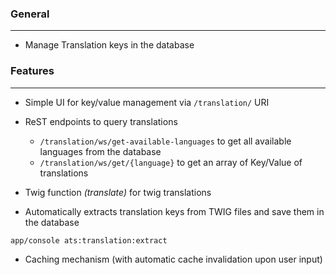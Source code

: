 ### General
---
- Manage Translation keys in the database

### Features
---
- Simple UI for key/value management via `/translation/` URI

- ReST endpoints to query translations

    - `/translation/ws/get-available-languages` to get all available languages from the database
    - `/translation/ws/get/{language}` to get an array of Key/Value of translations

- Twig function *(translate)* for twig translations

- Automatically extracts translation keys from TWIG files and save them in the database
```sh
app/console ats:translation:extract
```

- Caching mechanism (with automatic cache invalidation upon user input)